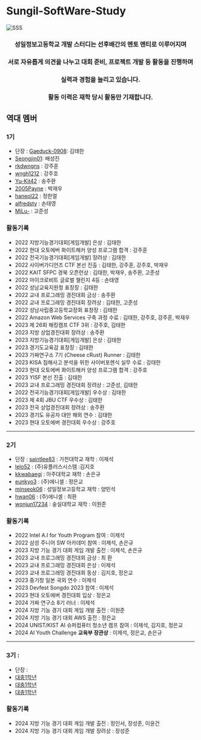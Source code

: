 # Sungil-SoftWare-Study
![SSS](https://user-images.githubusercontent.com/82009667/186346518-da8b77d5-ff79-4f84-8240-f2c17936d9f0.png)

<div align="center">
  <h3> 성일정보고등학교 개발 스터디는 선후배간의 멘토 멘티로 이루어지며</h3>
  <h3> 서로 자유롭게 의견을 나누고 대회 준비, 프로젝트 개발 등 활동을 진행하며</h3>
  <h3> 실력과 경험을 늘리고 있습니다.</h3>
  <h3> 활동 이력은 재학 당시 활동만 기재합니다. </h3>
</div>

## 역대 멤버
### 1기 
- 단장 : [Gaeduck-0908](https://github.com/Gaeduck-0908): 김태한
- [Seongjin01](https://github.com/Seongjin01): 배성진
- [rkdwngns](https://github.com/rkdwngns) : 강주훈
- [wngh1212](https://github.com/wngh1212) : 강주호
- [Yu-Kit42](https://github.com/Yu-Kit42) : 송주환
- [2005Payne](https://github.com/2005Payne) : 박재우
- [haneol22](https://github.com/haneol22) : 정한얼
- [alfredsty](https://github.com/alfredsty) : 손태영
- [MiLu-](https://github.com/kojoonseong) : 고준성

### 활동기록
- 2022 지방기능경기대회[게임개발] 은상 : 김태한
- 2022 현대 오토에버 화이트해커 양성 프로그램 합격 : 강주훈
- 2022 전국기능경기대회[게임개발] 장려상 : 김태한
- 2022 사이버가디언즈 CTF 본선 진출 : 김태한, 강주훈, 강주호, 박재우
- 2022 KAIT SFPC 경북 오픈런상 : 김태한, 박재우, 송주환, 고준성
- 2022 마이크로비트 글로벌 챌린지 4등 : 손태영
- 2022 성남교육지원청 표창장 : 김태한
- 2022 교내 프로그래밍 경진대회 금상 : 송주환
- 2022 교내 프로그래밍 경진대회 장려상 : 김태한, 고준성
- 2022 성남사립중고등학교장회 표창장 : 김태한
- 2022 Amazon Web Services 구축 과정 수료 : 김태한, 강주호, 강주훈, 박재우
- 2023 제 26회 해킹캠프 CTF 3위 : 강주호, 김태한
- 2023 지방 상업경진대회 장려상 : 송주환
- 2023 지방기능경기대회[게임개발] 은상 : 김태한
- 2023 경기도교육감 표창장 : 김태한
- 2023 가짜연구소 7기 (Cheese cRust) Runner : 김태한
- 2023 KISA 침해사고 분석을 위한 사이버포렌식 실무 수료 : 깅태한
- 2023 현대 오토에버 화이트해커 양성 프로그램 합격 : 강주호
- 2023 YISF 본선 진출 : 김태한
- 2023 교내 프로그래밍 경진대회 장려상 : 고준성, 김태한
- 2022 전국기능경기대회[게임개발] 우수상 : 김태한
- 2023 제 4회 JBU CTF 우수상 : 김태한
- 2023 전국 상업경진대회 장려상 : 송주환
- 2023 경기도 유공자 대만 해외 연수 : 김태한
- 2023 현대 오토에버 경진대회 우수상 : 강주호
---

### 2기
- 단장 : [saintlee83](https://github.com/saintlee83) : 가천대학교 재학 : 이제석
- [lelo52](https://github.com/lelo52) : (주)유플러스시스템 :김지호
- [kkwabaegi](https://github.com/kkwabaegi) : 아주대학교 재학 : 손은규
- [eunkyo3](https://github.com/eunkyo3) : (주)에니셀 : 정은교
- [minseok06](https://github.com/minseok06) : 성일정보고등학교 재학 : 양민석
- [hwan06](https://github.com/hwan06) : (주)에니셀 : 최환
- [wonjun17234](https://github.com/wonjun17234) : 숭실대학교 재학 : 이원준

### 활동기록
- 2022 Intel A.I for Youth Program 참여 : 이제석
- 2022 삼성 주니어 SW 아카데미 참여 : 이제석, 손은규
- 2023 지방 기능 경기 대회 게임 개발 출전 : 이제석, 손은규
- 2023 교내 프로그래밍 경진대회 금상 : 최 환
- 2023 교내 프로그래밍 경진대회 은상 : 이제석
- 2023 교내 프로그래밍 경진대회 동상 : 김지호, 정은교
- 2023 중기청 일본 국외 연수 : 이제석
- 2023 Devfest Songdo 2023 참여 : 이제석
- 2023 현대 오토에버 경진대회 입상 : 정은교
- 2024 가짜 연구소 8기 러너 : 이제석
- 2024 지방 기능 경기 대회 게임 개발 출전 : 이원준
- 2024 지방 기능 경기 대회 AWS 출전 : 정은교
- 2024 UNIST/KIST AI 슈퍼컴퓨터 청소년 캠프 참여 : 이제석, 김지호, 정은교
- 2024 AI Youth Challenge **교육부 장관상** : 이제석, 정은교, 손은규
---

### 3기 : 
- 단장 : 
- [대충1학년](https://gitub.com/깃허브아이디)
- [대충1학년](https://gitub.com/깃허브아이디)
- [대충1학년](https://gitub.com/깃허브아이디)

### 활동기록
- 2024 지방 기능 경기 대회 게임 개발 출전 : 정인서, 장성준, 이윤건
- 2024 지방 기능 경기 대회 게임 개발 장려상 : 장성준

